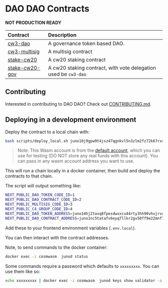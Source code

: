 # DAO DAO Contracts

**NOT PRODUCTION READY**

| Contract                                  | Description                                                     |
| :---------------------------------------- | :-------------------------------------------------------------- |
| [cw3-dao](contracts/cw3-dao)              | A governance token based DAO.                                   |
| [cw3-multisig](contract/cw3-multisig)     | A multisig contract                                             |
| [stake-cw20](contract/stake-cw20)         | A cw20 staking contract                                         |
| [stake-cw20-gov](contract/stake-cw20-gov) | A cw20 staking contract, with vote delegation used be `cw3-dao` |

## Contributing

Interested in contributing to DAO DAO? Check out [CONTRIBUTING.md](./CONTRIBUTING.md).

## Deploying in a development environment

Deploy the contract to a local chain with:

```sh
bash scripts/deploy_local.sh juno10j9gpw9t4jsz47qgnkvl5n3zlm2fz72k67rxsg
```

> Note: This Wasm account is from the [default account](default-account.txt), which you can use for testing (DO NOT store any real funds with this account). You can pass in any wasm account address you want to use.

This will run a chain locally in a docker container, then build and deploy the contracts to that chain.

The script will output something like:

```sh
NEXT_PUBLIC_DAO_TOKEN_CODE_ID=1
NEXT_PUBLIC_DAO_CONTRACT_CODE_ID=2
NEXT_PUBLIC_MULTISIG_CODE_ID=3
NEXT_PUBLIC_C4_GROUP_CODE_ID=4
NEXT_PUBLIC_DAO_TOKEN_ADDRESS=juno14hj2tavq8fpesdwxxcu44rty3hh90vhujrvcmstl4zr3txmfvw9skjuwg8
NEXT_PUBLIC_DAO_CONTRACT_ADDRESS=juno1nc5tatafv6eyq7llkr2gv50ff9e22mnf70qgjlv737ktmt4eswrq68ev2p
```

Add these to your frontend environment variables (`.env.local`).

You can then interact with the contract addresses.

Note, to send commands to the docker container:

```sh
docker exec -i cosmwasm  junod status
```

Some commands require a password which defaults to `xxxxxxxxx`. You can use them like so:

```sh
echo xxxxxxxxx | docker exec -i cosmwasm  junod keys show validator -a
```
